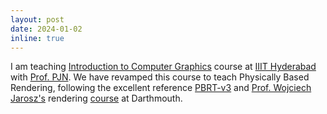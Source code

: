 ```yaml
---
layout: post
date: 2024-01-02
inline: true
---
```


I am teaching <a href="https://github.com/cs7-302-graphics">Introduction to Computer Graphics</a> course at <a href="https://www.iiit.ac.in/">IIIT Hyderabad</a> with <a href="">Prof. PJN</a>. We have revamped this course to teach Physically Based Rendering, following the excellent reference <a href="https://www.pbr-book.org/3ed-2018/contents">PBRT-v3</a> and <a href="https://cs.dartmouth.edu/~wjarosz/">Prof. Wojciech Jarosz's</a> rendering <a href="https://cs87-dartmouth.github.io/Fall2022/">course</a> at Darthmouth.
